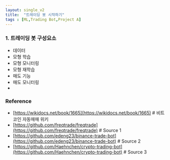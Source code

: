 ```yaml
---
layout: single_v2
title:  "트레이딩 봇 시작하기"
tags : [ML,Trading Bot,Project A]
---
```


### 1. 트레이딩 봇 구성요소
- 데이터 
- 모형 학습
- 모형 모니터링
- 모형 재학습
- 매도 기능
- 매도 모니터링
- 


### Reference 
- [https://wikidocs.net/book/1665](https://wikidocs.net/book/1665) # 비트코인 자동매매 위키 
- [https://github.com/freqtrade/freqtrade](https://github.com/freqtrade/freqtrade) # Source 1
- [https://github.com/edeng23/binance-trade-bot](https://github.com/edeng23/binance-trade-bot) # Source 2 
- [https://github.com/Haehnchen/crypto-trading-bot](https://github.com/Haehnchen/crypto-trading-bot) # Source 3 